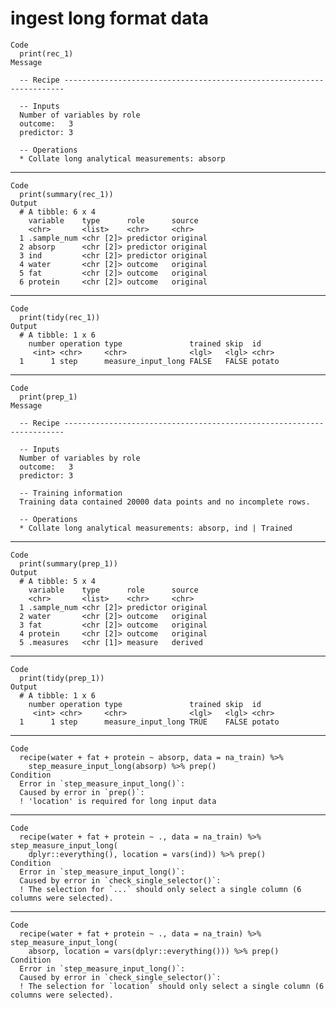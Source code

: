 # ingest long format data

    Code
      print(rec_1)
    Message
      
      -- Recipe ----------------------------------------------------------------------
      
      -- Inputs 
      Number of variables by role
      outcome:   3
      predictor: 3
      
      -- Operations 
      * Collate long analytical measurements: absorp

---

    Code
      print(summary(rec_1))
    Output
      # A tibble: 6 x 4
        variable    type      role      source  
        <chr>       <list>    <chr>     <chr>   
      1 .sample_num <chr [2]> predictor original
      2 absorp      <chr [2]> predictor original
      3 ind         <chr [2]> predictor original
      4 water       <chr [2]> outcome   original
      5 fat         <chr [2]> outcome   original
      6 protein     <chr [2]> outcome   original

---

    Code
      print(tidy(rec_1))
    Output
      # A tibble: 1 x 6
        number operation type               trained skip  id    
         <int> <chr>     <chr>              <lgl>   <lgl> <chr> 
      1      1 step      measure_input_long FALSE   FALSE potato

---

    Code
      print(prep_1)
    Message
      
      -- Recipe ----------------------------------------------------------------------
      
      -- Inputs 
      Number of variables by role
      outcome:   3
      predictor: 3
      
      -- Training information 
      Training data contained 20000 data points and no incomplete rows.
      
      -- Operations 
      * Collate long analytical measurements: absorp, ind | Trained

---

    Code
      print(summary(prep_1))
    Output
      # A tibble: 5 x 4
        variable    type      role      source  
        <chr>       <list>    <chr>     <chr>   
      1 .sample_num <chr [2]> predictor original
      2 water       <chr [2]> outcome   original
      3 fat         <chr [2]> outcome   original
      4 protein     <chr [2]> outcome   original
      5 .measures   <chr [1]> measure   derived 

---

    Code
      print(tidy(prep_1))
    Output
      # A tibble: 1 x 6
        number operation type               trained skip  id    
         <int> <chr>     <chr>              <lgl>   <lgl> <chr> 
      1      1 step      measure_input_long TRUE    FALSE potato

---

    Code
      recipe(water + fat + protein ~ absorp, data = na_train) %>%
        step_measure_input_long(absorp) %>% prep()
    Condition
      Error in `step_measure_input_long()`:
      Caused by error in `prep()`:
      ! 'location' is required for long input data

---

    Code
      recipe(water + fat + protein ~ ., data = na_train) %>% step_measure_input_long(
        dplyr::everything(), location = vars(ind)) %>% prep()
    Condition
      Error in `step_measure_input_long()`:
      Caused by error in `check_single_selector()`:
      ! The selection for `...` should only select a single column (6 columns were selected).

---

    Code
      recipe(water + fat + protein ~ ., data = na_train) %>% step_measure_input_long(
        absorp, location = vars(dplyr::everything())) %>% prep()
    Condition
      Error in `step_measure_input_long()`:
      Caused by error in `check_single_selector()`:
      ! The selection for `location` should only select a single column (6 columns were selected).

